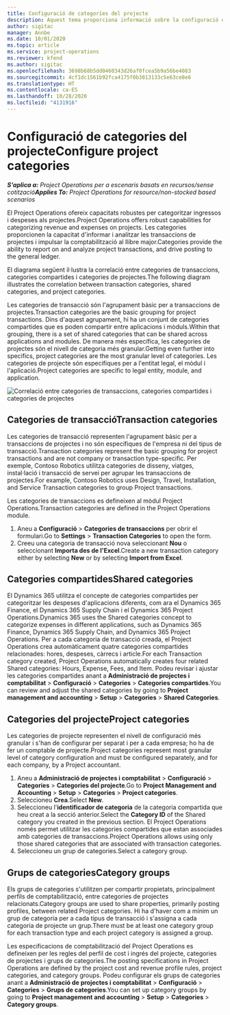 ```yaml
---
title: Configuració de categories del projecte
description: Aquest tema proporciona informació sobre la configuració de categories de projectes.
author: sigitac
manager: Annbe
ms.date: 10/01/2020
ms.topic: article
ms.service: project-operations
ms.reviewer: kfend
ms.author: sigitac
ms.openlocfilehash: 3698b68b5dd0460343d26af0fcea5b9a56be4083
ms.sourcegitcommit: 4cf1dc1561b92fca4175f0b3813133c5e63ce8e6
ms.translationtype: HT
ms.contentlocale: ca-ES
ms.lasthandoff: 10/28/2020
ms.locfileid: "4131916"
---
```

# <a name="configure-project-categories"></a><span data-ttu-id="abffd-103">Configuració de categories del projecte</span><span class="sxs-lookup"><span data-stu-id="abffd-103">Configure project categories</span></span>

<span data-ttu-id="abffd-104">_**S'aplica a:** Project Operations per a escenaris basats en recursos/sense cotització_</span><span class="sxs-lookup"><span data-stu-id="abffd-104">_**Applies To:** Project Operations for resource/non-stocked based scenarios_</span></span>

<span data-ttu-id="abffd-105">El Project Operations ofereix capacitats robustes per categoritzar ingressos i despeses als projectes.</span><span class="sxs-lookup"><span data-stu-id="abffd-105">Project Operations offers robust capabilities for categorizing revenue and expenses on projects.</span></span> <span data-ttu-id="abffd-106">Les categories proporcionen la capacitat d'informar i analitzar les transaccions de projectes i impulsar la comptabilització al llibre major.</span><span class="sxs-lookup"><span data-stu-id="abffd-106">Categories provide the ability to report on and analyze project transactions, and drive posting to the general ledger.</span></span>

<span data-ttu-id="abffd-107">El diagrama següent il·lustra la correlació entre categories de transaccions, categories compartides i categories de projectes.</span><span class="sxs-lookup"><span data-stu-id="abffd-107">The following diagram illustrates the correlation between transaction categories, shared categories, and project categories.</span></span> 

<span data-ttu-id="abffd-108">Les categories de transacció són l'agrupament bàsic per a transaccions de projectes.</span><span class="sxs-lookup"><span data-stu-id="abffd-108">Transaction categories are the basic grouping for project transactions.</span></span> <span data-ttu-id="abffd-109">Dins d'aquest agrupament, hi ha un conjunt de categories compartides que es poden compartir entre aplicacions i mòduls.</span><span class="sxs-lookup"><span data-stu-id="abffd-109">Within that grouping, there is a set of shared categories that can be shared across applications and modules.</span></span> <span data-ttu-id="abffd-110">De manera més específica, les categories de projectes són el nivell de categoria més granular.</span><span class="sxs-lookup"><span data-stu-id="abffd-110">Getting even further into specifics, project categories are the most granular level of categories.</span></span> <span data-ttu-id="abffd-111">Les categories de projecte són especifiques per a l'entitat legal, el mòdul i l'aplicació.</span><span class="sxs-lookup"><span data-stu-id="abffd-111">Project categories are specific to legal entity, module, and application.</span></span>

![Correlació entre categories de transaccions, categories compartides i categories de projectes](media/project-categories.png)

## <a name="transaction-categories"></a><span data-ttu-id="abffd-113">Categories de transacció</span><span class="sxs-lookup"><span data-stu-id="abffd-113">Transaction categories</span></span>

<span data-ttu-id="abffd-114">Les categories de transacció representen l'agrupament bàsic per a transaccions de projectes i no són específiques de l'empresa ni del tipus de transacció.</span><span class="sxs-lookup"><span data-stu-id="abffd-114">Transaction categories represent the basic grouping for project transactions and are not company or transaction type-specific.</span></span> <span data-ttu-id="abffd-115">Per exemple, Contoso Robotics utilitza categories de disseny, viatges, instal·lació i transacció de servei per agrupar les transaccions de projectes.</span><span class="sxs-lookup"><span data-stu-id="abffd-115">For example, Contoso Robotics uses Design, Travel, Installation, and Service Transaction categories to group Project transactions.</span></span>

<span data-ttu-id="abffd-116">Les categories de transaccions es defineixen al mòdul Project Operations.</span><span class="sxs-lookup"><span data-stu-id="abffd-116">Transaction categories are defined in the Project Operations module.</span></span> 
1. <span data-ttu-id="abffd-117">Aneu a **Configuració** \> **Categories de transaccions** per obrir el formulari.</span><span class="sxs-lookup"><span data-stu-id="abffd-117">Go to **Settings** \> **Transaction Categories** to open the form.</span></span> 
2. <span data-ttu-id="abffd-118">Creeu una categoria de transacció nova seleccionant **Nou** o seleccionant **Importa des de l'Excel**.</span><span class="sxs-lookup"><span data-stu-id="abffd-118">Create a new transaction category either by selecting **New** or by selecting **Import from Excel**.</span></span>

## <a name="shared-categories"></a><span data-ttu-id="abffd-119">Categories compartides</span><span class="sxs-lookup"><span data-stu-id="abffd-119">Shared categories</span></span>

<span data-ttu-id="abffd-120">El Dynamics 365 utilitza el concepte de categories compartides per categoritzar les despeses d'aplicacions diferents, com ara el Dynamics 365 Finance, el Dynamics 365 Supply Chain i el Dynamics 365 Project Operations.</span><span class="sxs-lookup"><span data-stu-id="abffd-120">Dynamics 365 uses the Shared categories concept to categorize expenses in different applications, such as Dynamics 365 Finance, Dynamics 365 Supply Chain, and Dynamics 365 Project Operations.</span></span> <span data-ttu-id="abffd-121">Per a cada categoria de transacció creada, el Project Operations crea automàticament quatre categories compartides relacionades: hores, despeses, càrrecs i article.</span><span class="sxs-lookup"><span data-stu-id="abffd-121">For each Transaction category created, Project Operations automatically creates four related Shared categories: Hours, Expense, Fees, and Item.</span></span> <span data-ttu-id="abffd-122">Podeu revisar i ajustar les categories compartides anant a **Administració de projectes i comptabilitat** \> **Configuració** \> **Categories** \> **Categories compartides**.</span><span class="sxs-lookup"><span data-stu-id="abffd-122">You can review and adjust the shared categories by going to **Project management and accounting** \> **Setup** \> **Categories** \> **Shared Categories**.</span></span>

## <a name="project-categories"></a><span data-ttu-id="abffd-123">Categories del projecte</span><span class="sxs-lookup"><span data-stu-id="abffd-123">Project categories</span></span>

<span data-ttu-id="abffd-124">Les categories de projecte representen el nivell de configuració més granular i s'han de configurar per separat i per a cada empresa; ho ha de fer un comptable de projecte.</span><span class="sxs-lookup"><span data-stu-id="abffd-124">Project categories represent most granular level of category configuration and must be configured separately, and for each company, by a Project accountant.</span></span>

1. <span data-ttu-id="abffd-125">Aneu a **Administració de projectes i comptabilitat** \> **Configuració** \> **Categories** \> **Categories del projecte**.</span><span class="sxs-lookup"><span data-stu-id="abffd-125">Go to **Project Management and Accounting** \> **Setup** \> **Categories** \> **Project categories**.</span></span>
2. <span data-ttu-id="abffd-126">Seleccioneu **Crea**.</span><span class="sxs-lookup"><span data-stu-id="abffd-126">Select **New**.</span></span>
3. <span data-ttu-id="abffd-127">Seleccioneu l'**identificador de categoria** de la categoria compartida que heu creat a la secció anterior.</span><span class="sxs-lookup"><span data-stu-id="abffd-127">Select the **Category ID** of the Shared category you created in the previous section.</span></span> <span data-ttu-id="abffd-128">El Project Operations només permet utilitzar les categories compartides que estan associades amb categories de transaccions.</span><span class="sxs-lookup"><span data-stu-id="abffd-128">Project Operations allows using only those shared categories that are associated with transaction categories.</span></span>
4. <span data-ttu-id="abffd-129">Seleccioneu un grup de categories.</span><span class="sxs-lookup"><span data-stu-id="abffd-129">Select a category group.</span></span>

## <a name="category-groups"></a><span data-ttu-id="abffd-130">Grups de categories</span><span class="sxs-lookup"><span data-stu-id="abffd-130">Category groups</span></span>

<span data-ttu-id="abffd-131">Els grups de categories s'utilitzen per compartir propietats, principalment perfils de comptabilització, entre categories de projectes relacionats.</span><span class="sxs-lookup"><span data-stu-id="abffd-131">Category groups are used to share properties, primarily posting profiles, between related Project categories.</span></span> <span data-ttu-id="abffd-132">Hi ha d'haver com a mínim un grup de categoria per a cada tipus de transacció i s'assigna a cada categoria de projecte un grup.</span><span class="sxs-lookup"><span data-stu-id="abffd-132">There must be at least one category group for each transaction type and each project category is assigned a group.</span></span>

<span data-ttu-id="abffd-133">Les especificacions de comptabilització del Project Operations es defineixen per les regles del perfil de cost i ingrés del projecte, categories de projectes i grups de categories.</span><span class="sxs-lookup"><span data-stu-id="abffd-133">The posting specifications in Project Operations are defined by the project cost and revenue profile rules, project categories, and category groups.</span></span> <span data-ttu-id="abffd-134">Podeu configurar els grups de categories anant a **Administració de projectes i comptabilitat** \> **Configuració** \> **Categories** \> **Grups de categories**.</span><span class="sxs-lookup"><span data-stu-id="abffd-134">You can set up category groups by going to **Project management and accounting** \> **Setup** \> **Categories** \> **Category groups**.</span></span>
